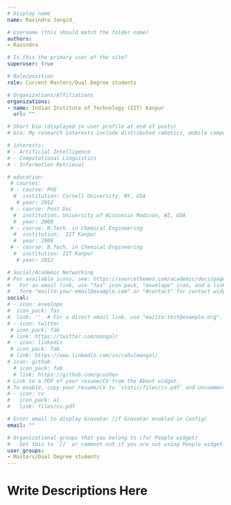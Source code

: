 ```yaml
---
# Display name
name: Ravindra Jangid_

# Username (this should match the folder name)
authors:
- Ravindra

# Is this the primary user of the site?
superuser: true

# Role/position
role: Current Masters/Dual Degree students

# Organizations/Affiliations
organizations:
- name: Indian Institute of Technology (IIT) Kanpur
  url: ""

# Short bio (displayed in user profile at end of posts)
# bio: My research interests include distributed robotics, mobile computing and programmable matter.

# interests:
# - Artificial Intelligence
# - Computational Linguistics
# - Information Retrieval

# education:
 # courses:
 # - course: PhD 
  #  institution: Cornell University, NY, USA
   # year: 2012
 # - course: Post Doc
  #  institution: University of Wisconsin Madison, WI, USA
  #  year: 2009
 # - course: M.Tech. in Chemical Engineering
  #  institution:  IIT Kanpur
  #  year: 2008
 # - course: B.Tech. in Chemical Engineering 
  #  institution: IIT Kanpur
   # year: 2012

# Social/Academic Networking
# For available icons, see: https://sourcethemes.com/academic/docs/page-builder/#icons
#   For an email link, use "fas" icon pack, "envelope" icon, and a link in the
#   form "mailto:your-email@example.com" or "#contact" for contact widget.
social:
# - icon: envelope
#  icon_pack: fas
#  link: ''  # For a direct email link, use "mailto:test@example.org".
# - icon: twitter
 # icon_pack: fab
 # link: https://twitter.com/mangalr
# - icon: linkedin
 # icon_pack: fab
 # link: https://www.linkedin.com/in/rahulmangal/
# icon: github
  # icon_pack: fab
  # link: https://github.com/gcushen
# Link to a PDF of your resume/CV from the About widget.
# To enable, copy your resume/CV to `static/files/cv.pdf` and uncomment the lines below.
# - icon: cv
#   icon_pack: ai
#   link: files/cv.pdf

# Enter email to display Gravatar (if Gravatar enabled in Config)
email: ""

# Organizational groups that you belong to (for People widget)
#   Set this to `[]` or comment out if you are not using People widget.
user_groups:
- Masters/Dual Degree students
---
```

# Write Descriptions Here
